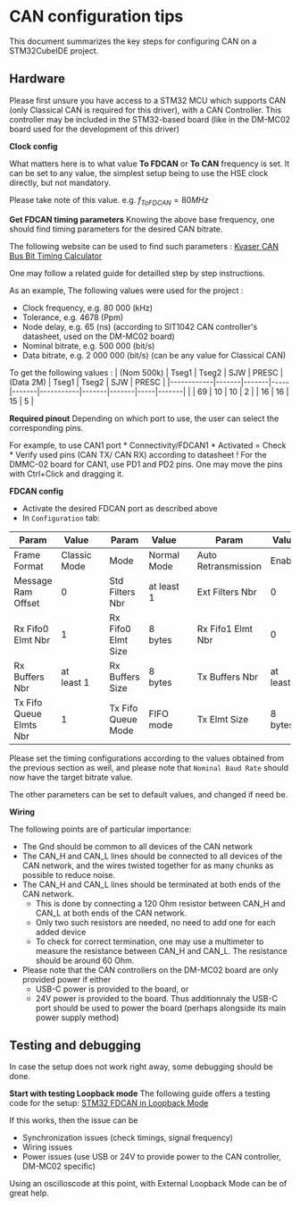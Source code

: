 # CAN configuration tips

This document summarizes the key steps for configuring CAN on a STM32CubeIDE project.

## Hardware

Please first unsure you have access to a STM32 MCU which supports CAN (only Classical CAN is required for this driver), with a CAN Controller. This controller may be included in the STM32-based board (like in the DM-MC02 board used for the development of this driver) 

**Clock config**

What matters here is to what value **To FDCAN** or **To CAN** frequency is set. It can be set to any value, the simplest setup being to use the HSE clock directly, but not mandatory.

Please take note of this value. e.g. $f_{To FDCAN} = 80MHz$

**Get FDCAN timing parameters**
Knowing the above base frequency, one should find timing parameters for the desired CAN bitrate.

The following website can be used to find such parameters : [Kvaser CAN Bus Bit Timing Calculator](https://kvaser.com/support/calculators/bit-timing-calculator/)

One may follow a related guide for detailled step by step instructions.

As an example, The following values were used for the project :

- Clock frequency, e.g. 80 000 (kHz)
- Tolerance, e.g. 4678 (Ppm)
- Node delay, e.g. 65 (ns) (according to SIT1042 CAN controller's datasheet, used on the DM-MC02 board)
- Nominal bitrate, e.g. 500 000 (bit/s)
- Data bitrate, e.g. 2 000 000 (bit/s) (can be any value for Classical CAN)

To get the following values :
| (Nom 500k) | Tseg1 | Tseg2 | SJW | PRESC | (Data 2M) | Tseg1 | Tseg2 | SJW | PRESC |
|------------|-------|-------|-----|-------|-----------|-------|-------|-----|-------|
|            |    69 |    10 |  10 |     2 |           |    16 |    16 |  15 |     5 |


**Required pinout**
Depending on which port to use, the user can select the corresponding pins.

For example, to use CAN1 port
    * Connectivity/FDCAN1
        * Activated = Check
    * Verify used pins (CAN TX/ CAN RX) according to datasheet ! For the DMMC-02 board for CAN1, use PD1 and PD2 pins. One may move the pins with Ctrl+Click and dragging it.

**FDCAN config**

- Activate the desired FDCAN port as described above
- In `Configuration` tab:

| Param | Value | | Param | Value | | Param | Value |
| ----- | ----- | - | ----- | ----- | - | ----- | ----- |
| Frame Format | Classic Mode | | Mode | Normal Mode | | Auto Retransmission | Enable |
| Message Ram Offset | 0 | | Std Filters Nbr | at least 1 | | Ext Filters Nbr | 0 |
| Rx Fifo0 Elmt Nbr | 1 | | Rx Fifo0 Elmt Size | 8 bytes | | Rx Fifo1 Elmt Nbr | 0 |
| Rx Buffers Nbr | at least 1 | | Rx Buffers Size | 8 bytes | | Tx Buffers Nbr | at least 1 |
| Tx Fifo Queue Elmts Nbr | 1 | | Tx Fifo Queue Mode | FIFO mode | | Tx Elmt Size | 8 bytes |

Please set the timing configurations according to the values obtained from the previous section as well, and please note that `Nominal Baud Rate` should now have the target bitrate value. 

The other parameters can be set to default values, and changed if need be.

**Wiring**

The following points are of particular importance:
- The Gnd should be common to all devices of the CAN network
- The CAN_H and CAN_L lines should be connected to all devices of the CAN network, and the wires twisted together for as many chunks as possible to reduce noise.
- The CAN_H and CAN_L lines should be terminated at both ends of the CAN network.
    * This is done by connecting a 120 Ohm resistor between CAN_H and CAN_L at both ends of the CAN network. 
    * Only two such resistors are needed, no need to add one for each added device
    * To check for correct termination, one may use a multimeter to measure the resistance between CAN_H and CAN_L. The resistance should be around 60 Ohm.
- Please note that the CAN controllers on the DM-MC02 board are only provided power if either
    * USB-C power is provided to the board, or
    * 24V power is provided to the board.
Thus additionnaly the USB-C port should be used to power the board (perhaps alongside its main power supply method)

## Testing and debugging

In case the setup does not work right away, some debugging should be done.

**Start with testing Loopback mode**
The following guide offers a testing code for the setup: [STM32 FDCAN in Loopback Mode](https://controllerstech.com/stm32-fdcan-in-loopback-mode/)

If this works, then the issue can be
* Synchronization issues (check timings, signal frequency)
* Wiring issues
* Power issues (use USB or 24V to provide power to the CAN controller, DM-MC02 specific)

Using an oscilloscode at this point, with External Loopback Mode can be of great help.